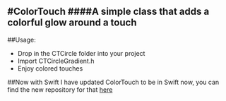 #ColorTouch
####A simple class that adds a colorful glow around a touch  
---

##Usage:
* Drop in the CTCircle folder into your project
* Import CTCircleGradient.h
* Enjoy colored touches

##Now with Swift
I have updated ColorTouch to be in Swift now, you can find the new repository for that [here](https://github.com/enmiller/ColorTouch-Swift)
